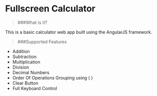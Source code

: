 Fullscreen Calculator
==================

>###What is it?

This is a basic calculator web app built using the AngularJS framework. 

>###Supported Features

- Addition
- Subtraction
- Multiplication
- Division
- Decimal Numbers
- Order Of Operations Grouping using ( )
- Clear Button
- Full Keyboard Control
